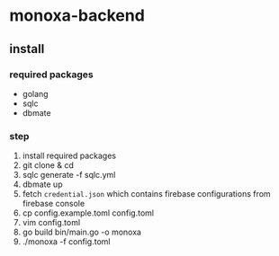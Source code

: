 # monoxa-backend

## install

### required packages

- golang
- sqlc
- dbmate

### step

1. install required packages
2. git clone & cd
3. sqlc generate -f sqlc.yml
4. dbmate up
7. fetch `credential.json` which contains firebase configurations from firebase console
5. cp config.example.toml config.toml
6. vim config.toml
7. go build bin/main.go -o monoxa
8. ./monoxa -f config.toml
